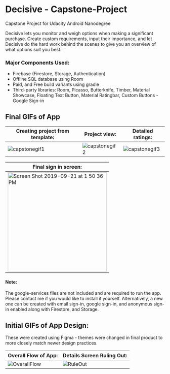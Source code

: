 # Decisive - Capstone-Project
Capstone Project for Udacity Android Nanodegree

Decisive lets you monitor and weigh options when making a significant purchase. Create custom requirements, input their importance, and let Decisive do the hard work behind the scenes to give you an overview of what options suit you best. 

### Major Components Used:
 - Firebase (Firestore, Storage, Authentication)
 - Offline SQL database using Room
 - Paid, and Free build variants using gradle
 - Third-party libraries: Room, Picasso, Butterknife, Timber, Material Showcase, Floating Text Button, Material Ratingbar, Custom Buttons - Google Sign-in

## Final GIFs of App
| Creating project from template: | Project view: | Detailed ratings: |
| --- | --- | --- |
|![capstonegif1](https://user-images.githubusercontent.com/14279722/65378455-d25b6480-dc75-11e9-9139-09729f8bd406.gif)|![capstonegif2](https://user-images.githubusercontent.com/14279722/65378472-f9b23180-dc75-11e9-9fe3-2f043fb43245.gif)|![capstonegif3](https://user-images.githubusercontent.com/14279722/65378473-09ca1100-dc76-11e9-81f1-d582f4fbe47c.gif)|

| Final sign in screen: |
| --- |
|<img width="312" alt="Screen Shot 2019-09-21 at 1 50 36 PM" src="https://user-images.githubusercontent.com/14279722/65378531-e6539600-dc76-11e9-82b1-4ddc36ad243f.png">|

#### Note:
The google-services files are not included and are required to run the app. Please contact me if you would like to install it yourself. Alternatively, a new one can be created with email sign-in, google sign-in, and anonymous sign-in enabled along with Firestore, and Storage.

## Initial GIFs of App Design:
These were created using Figma - themes were changed in final product to more closely match newer design practices. 

| Overall Flow of App: | Details Screen Ruling Out: |
| --- | --- |
|![OverallFlow](https://user-images.githubusercontent.com/14279722/60689695-6985fc80-9e7d-11e9-8a02-1c1d8f59225e.gif)|![RuleOut](https://user-images.githubusercontent.com/14279722/60689742-dd280980-9e7d-11e9-8102-0b77a8041e72.gif)|


